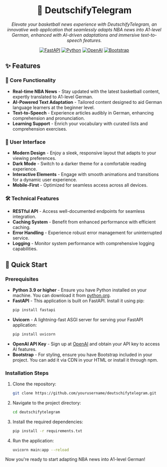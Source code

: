 <div align="center">

# 🏀 DeutschifyTelegram

*Elevate your basketball news experience with DeutschifyTelegram, an innovative web application that seamlessly adapts NBA news into A1-level German, enhanced with AI-driven adaptations and immersive text-to-speech features.*

[![FastAPI](https://img.shields.io/badge/FastAPI-005571?style=for-the-badge&logo=fastapi)](https://fastapi.tiangolo.com/)
[![Python](https://img.shields.io/badge/Python-3.9-3776AB?style=for-the-badge&logo=python&logoColor=white)](https://www.python.org/)
[![OpenAI](https://img.shields.io/badge/OpenAI-412991?style=for-the-badge&logo=openai&logoColor=white)](https://openai.com/)
[![Bootstrap](https://img.shields.io/badge/Bootstrap-7952B3?style=for-the-badge&logo=bootstrap&logoColor=white)](https://getbootstrap.com/)

</div>

## ✨ Features

### 🎯 Core Functionality
- **Real-time NBA News** - Stay updated with the latest basketball content, expertly translated to A1-level German.
- **AI-Powered Text Adaptation** - Tailored content designed to aid German language learners at the beginner level.
- **Text-to-Speech** - Experience articles audibly in German, enhancing comprehension and pronunciation.
- **Learning Support** - Enrich your vocabulary with curated lists and comprehension exercises.

### 🎨 User Interface
- **Modern Design** - Enjoy a sleek, responsive layout that adapts to your viewing preferences.
- **Dark Mode** - Switch to a darker theme for a comfortable reading experience.
- **Interactive Elements** - Engage with smooth animations and transitions for a dynamic user experience.
- **Mobile-First** - Optimized for seamless access across all devices.

### 🛠 Technical Features
- **RESTful API** - Access well-documented endpoints for seamless integration.
- **Caching System** - Benefit from enhanced performance with efficient caching.
- **Error Handling** - Experience robust error management for uninterrupted service.
- **Logging** - Monitor system performance with comprehensive logging capabilities.

## 🚀 Quick Start

### Prerequisites 
- **Python 3.9 or higher** - Ensure you have Python installed on your machine. You can download it from [python.org](https://www.python.org/downloads/).
- **FastAPI** - This application is built on FastAPI. Install it using pip:
  ```bash
  pip install fastapi
  ```
- **Uvicorn** - A lightning-fast ASGI server for serving your FastAPI application:
  ```bash
  pip install uvicorn
  ```
- **OpenAI API Key** - Sign up at [OpenAI](https://openai.com/) and obtain your API key to access AI features.
- **Bootstrap** - For styling, ensure you have Bootstrap included in your project. You can add it via CDN in your HTML or install it through npm.

### Installation Steps
1. Clone the repository:
   ```bash
   git clone https://github.com/yourusername/deutschifytelegram.git
   ```
2. Navigate to the project directory:
   ```bash
   cd deutschifytelegram
   ```
3. Install the required dependencies:
   ```bash
   pip install -r requirements.txt
   ```
4. Run the application:
   ```bash
   uvicorn main:app --reload
   ```

Now you're ready to start adapting NBA news into A1-level German!

